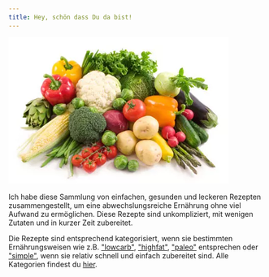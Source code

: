 ```yaml
---
title: Hey, schön dass Du da bist!
---
```


![](img/food.webp)

Ich habe diese Sammlung von einfachen, gesunden und leckeren Rezepten zusammengestellt, um eine abwechslungsreiche Ernährung ohne viel Aufwand zu ermöglichen. Diese Rezepte sind unkompliziert, mit wenigen Zutaten und in kurzer Zeit zubereitet.

Die Rezepte sind entsprechend kategorisiert, wenn sie bestimmten Ernährungsweisen wie z.B. ["lowcarb"](tags/lowcarb/), ["highfat"](tags/highfat/), ["paleo"](tags/paleo/) entsprechen oder ["simple"](tags/simple/), wenn sie relativ schnell und einfach zubereitet sind. Alle Kategorien findest du [hier](tags/).
